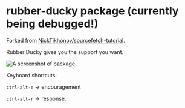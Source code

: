 # rubber-ducky package (currently being debugged!)

Forked from [NickTikhonov/sourcefetch-tutorial](https://github.com/NickTikhonov/sourcefetch-tutorial).

Rubber Ducky gives you the support you want.

![A screenshot of package](https://github.com/kmjch/rubber-ducky/blob/master/static/readme.gif?raw=true)

Keyboard shortcuts:

`ctrl-alt-e` -> encouragement

`ctrl-alt-r` -> response.
